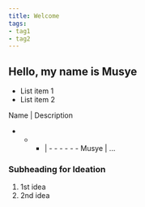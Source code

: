 ```yaml
---
title: Welcome
tags:
- tag1
- tag2
---
```

## Hello, my name is Musye

* List item 1
* List item 2

Name  | Description
- - - | - - - - - -
Musye | ...

### Subheading for Ideation

1. 1st idea
2. 2nd idea
